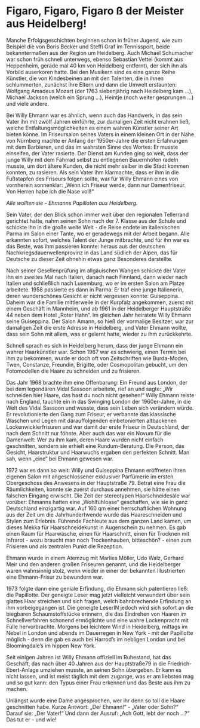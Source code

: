 # Figaro, Figaro, Figaro ß der Meister aus Heidelberg!

Manche Erfolgsgeschichten beginnen schon in früher Jugend, wie zum Beispiel die von Boris Becker und Steffi Graf im Tennissport, beide bekanntermaßen aus der Region um Heidelberg. Auch Michael Schumacher war schon früh schnell unterwegs, ebenso Sebastian Vettel (kommt aus Heppenheim, gerade mal 40 km von Heidelberg entfernt), der sich ihn als Vorbild auserkoren hatte. Bei den Musikern sind es eine ganze Reihe Künstler, die von Kindesbeinen an mit den Talenten, die in ihnen schlummerten, zunächst ihre Eltern und dann die Umwelt erstaunten: Wolfgang Amadeus Mozart (der 1763 siebenjährig nach Heidelberg kam ...), Michael Jackson (welch ein Sprung ...), Heintje (noch weiter gesprungen ...) und viele
andere.

Bei Willy Ehmann war es ähnlich, wenn auch das Handwerk, in das sein Vater ihn mit zwölf Jahren einführte, zur damaligen Zeit nicht erahnen ließ, welche Entfaltungsmöglichkeiten es einem wahren Künstler seiner Art bieten könne. Im Friseursalon seines Vaters in einem kleinen Ort in der Nähe von Nürnberg machte er Anfang der 1950er-Jahre die ersten Erfahrungen mit dem Barbieren, und das im wahrsten Sinne des Wortes: Er musste einseifen, der Vater rasierte. Der Dienst am Kunden ging so weit, dass der junge Willy mit dem Fahrrad selbst zu entlegenen Bauernhöfen radeln musste, um dort ältere Kunden, die nicht mehr selber in die Stadt kommen konnten, zu rasieren. Als sein Vater ihm klarmachte, dass er ihm in die Fußstapfen des Friseurs folgen sollte, war für Willy Ehmann eines von vornherein sonnenklar: „Wenn ich Friseur werde, dann nur Damenfriseur. Von Herren habe ich die Nase
voll!“

*Alle wollten sie - Ehmanns Papilloten aus Heidelberg.*

Sein Vater, der den Blick schon immer weit über den regionalen Tellerrand gerichtet hatte, nahm seinen Sohn nach der 7. Klasse aus der Schule und schickte ihn in die große weite Welt - die Reise endete im italienischen Parma im Salon einer Tante, wo er geradewegs mit der Arbeit begann. Alle erkannten sofort, welches Talent der Junge mitbrachte, und für ihn
war es das Beste, was ihm passieren konnte: heraus aus der deutschen Nachkriegsdauerwellenprovinz in das Land südlich der Alpen, das für Deutsche zu dieser Zeit ohnehin etwas ganz
Besonderes darstellte.

Nach seiner Gesellenprüfung im allgäuischen Wangen schickte der Vater ihn ein zweites Mal nach Italien, danach nach Finnland, dann wieder nach Italien und schließlich nach Luxemburg, wo er im ersten Salon am Platze arbeitete. 1958 passierte es dann in Parma: Er traf eine junge Italienerin, deren wunderschönes Gesicht er nicht vergessen konnte: Guiseppina. Daheim war die Familie mittlerweile in der Kurpfalz angekommen, zuerst mit einem Geschäft in Mannheim, und ab 1961 in der Heidelberger Hauptstraße 44 neben dem Hotel „Roter Hahn“. Im gleichen Jahr heiratete Willy Ehmann seine Guiseppina. Der Salon Amann, so hieß der vormalige Besitzer, war zur damaligen Zeit die erste Adresse in Heidelberg, und Vater Ehmann wollte, dass sein Sohn mit allem, was er gelernt hatte, wieder zu ihm zurückkehrte.

Schnell sprach es sich in Heidelberg herum, dass der junge Ehmann ein wahrer Haarkünstler war. Schon 1967 war es schwierig, einen Termin bei ihm zu bekommen, wurde er doch oft von Zeitschriften wie Burda-Moden, Twen, Constanze, Freundin, Brigitte, oder Cosmopolitan gebucht, um den Fotomodellen die Haare zu schneiden und zu frisieren.

Das Jahr 1968 brachte ihm eine Offenbarung: Ein Freund aus London, der bei dem legendären Vidal Sassoon arbeitete, rief an und sagte: „Wir schneiden hier Haare, das hast du noch nicht gesehen!“ Willy Ehmann reiste nach England, tauchte ein in das Swinging London der 1960er-Jahre, in die Welt des Vidal Sassoon und wusste, dass sein Leben sich verändern würde. Er revolutionierte den Gang zum Friseur, er verbannte das klassische Waschen und Legen mit darauffolgenden einbetonierten altbackenen Lockenwicklerfrisuren und war damit der erste Friseur in Deutschland, der nach dem Schnitt nur föhnte. Aber auch das war ein Novum für die Damenwelt: Wer zu ihm kam, deren Haare wurden nicht einfach geschnitten, sondern sie erhielt eine Rundum-Beratung. Die Person, das Gesicht, Haarstruktur und Haarwuchs ergaben den perfekten Schnitt. Man sah, wenn „eine“ bei Ehmann gewesen war.

1972 war es dann so weit: Willy und Guiseppina Ehmann eröffneten ihren eigenen Salon mit angeschlossener exklusiver Parfümerie im ersten Obergeschoss des Anwesens in der Hauptstraße 79. Betrat eine Frau die Räumlichkeiten, konnte sie zuerst durchaus annehmen, sie hätte einen falschen Eingang erwischt. Die Zeit der stereotypen Haarschneidesäle war vorüber: Ehmanns hatten eine „Wohlfühloase“ geschaffen, wie sie in ganz Deutschland einzigartig war. Auf 160 qm einer herrschaftlichen Wohnung aus der Zeit um die Jahrhundertwende wurde das Haareschneiden und Stylen zum Erlebnis. Führende Fachleute aus dem ganzen Land kamen, um dieses Mekka für Haarschneidekunst in Augenschein zu nehmen. Es gab einen Raum für Haarwäsche, einen für Haarschnitt, einen für Trocknen mit Infrarot - wozu braucht man noch Trockenhauben, bitteschön? - einen zum Frisieren und als zentralen Punkt die Rezeption.

Ehmann wurde in einem Atemzug mit Marlies Möller, Udo Walz, Gerhard Meir und den anderen großen Friseuren genannt, und die Heidelberger waren wahnsinnig stolz, wenn wieder in einer der bekannten Illustrierten eine Ehmann-Frisur zu bewundern war.

1973 folgte dann eine geniale Erfindung, die Ehmann sich patentieren ließ: die Papillotte. Der geneigte Leser mag jetzt vielleicht verwundert über sein glattes Haar streichen und sich fragen, welch bahnbrechende Erfindung an ihm vorbeigegangen ist. Die geneigte LeserIN jedoch wird sich sofort an die biegbaren Schaumstoffstücke erinnern, die das Eindrehen von
Haaren im Schnellverfahren schonend ermöglichte und eine wahre Lockenpracht mit Fülle hervorbrachte. Morgens bei leichtem Wind in Heidelberg, mittags im Nebel in London und abends im Dauerregen in New York - mit der Papillotte möglich - denn die gab es auch bei Harrod’s im nebligen London und bei Bloomingdale’s im hippen New York.

Seit einigen Jahren ist Willy Ehmann offiziell im Ruhestand, hat das Geschäft, das nach über 40 Jahren aus der Hauptstraße79 in die Friedrich-Ebert-Anlage umziehen musste, an seinen Sohn übergeben. Er kann es nicht lassen, und ist meist täglich mit dem zugange, was er am liebsten mag und so gut kann: den Typus einer Frau erkennen und das Beste aus ihm zu machen.

Unlängst wurde eine Dame angesprochen, wer ihr denn so toll die Haare geschnitten habe. Kurze Antwort: „Der Ehmann!“ - „Vater oder Sohn?“ Darauf sie: „Der Vater!“ Und dann der Ausruf: „Ach Gott, lebt der noch ...?“ Das tut er - und wie! 